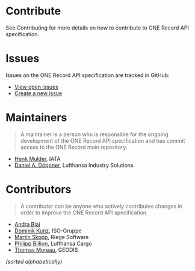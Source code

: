 # Contribute

See Contributing for more details on how to contribute to ONE Record API specification.

# Issues

Issues on the ONE Record API specification are tracked in GitHub:

- [View open issues](https://github.com/IATA-Cargo/ONE-Record/issues)
- [Create a new issue](https://github.com/IATA-Cargo/ONE-Record/issues/new)


# Maintainers

> A maintainer is a person who is responsible for the ongoing development of the ONE Record API specification and has commit access to the ONE Record main repository.

- [Henk Mulder](https://github.com/edesignextended), IATA
- [Daniel A. Döppner](https://github.com/ddoeppner), Lufthansa Industry Solutions

# Contributors

> A contributor can be anyone who actively contributes changes in order to improve the ONE Record API specification.

- [Andra Blaj](https://github.com/andrablaj)
- [Dominik Kunz](https://github.com/domkun), ISO-Gruppe
- [Martin Skopp](https://github.com/mskopp), Riege Software
- [Philipp Billion](https://github.com/DrPhilippBillion), Lufthansa Cargo
- [Thomas Moreau](https://github.com/thmoreau), GEODIS

_(sorted alphabetically)_

